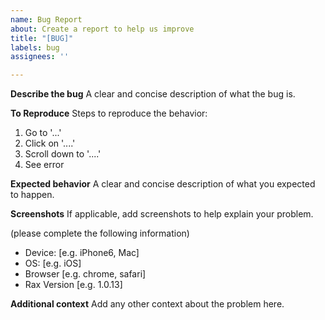 ```yaml
---
name: Bug Report
about: Create a report to help us improve
title: "[BUG]"
labels: bug
assignees: ''

---
```


**Describe the bug**
A clear and concise description of what the bug is.

**To Reproduce**
Steps to reproduce the behavior:
1. Go to '...'
2. Click on '....'
3. Scroll down to '....'
4. See error

**Expected behavior**
A clear and concise description of what you expected to happen.

**Screenshots**
If applicable, add screenshots to help explain your problem.

 (please complete the following information)
 - Device: [e.g. iPhone6, Mac]
 - OS: [e.g. iOS]
 - Browser [e.g. chrome, safari]
 - Rax Version [e.g. 1.0.13]

**Additional context**
Add any other context about the problem here.
